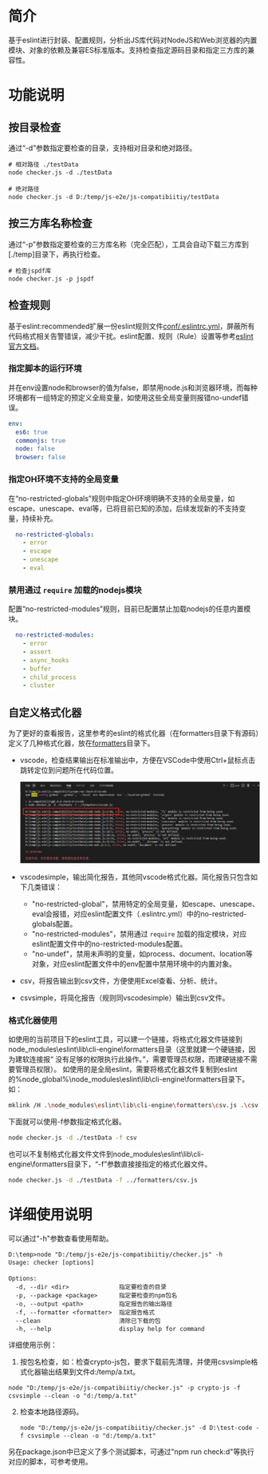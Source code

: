 # 简介
基于eslint进行封装、配置规则，分析出JS库代码对NodeJS和Web浏览器的内置模块、对象的依赖及兼容ES标准版本。支持检查指定源码目录和指定三方库的兼容性。

# 功能说明

## 按目录检查
通过“-d”参数指定要检查的目录，支持相对目录和绝对路径。
```
# 相对路径 ./testData
node checker.js -d ./testData

# 绝对路径
node checker.js -d D:/temp/js-e2e/js-compatibiitiy/testData
```

## 按三方库名称检查

通过“-p”参数指定要检查的三方库名称（完全匹配），工具会自动下载三方库到[./temp]目录下，再执行检查。

```
# 检查jspdf库
node checker.js -p jspdf
```

## 检查规则

基于eslint:recommended扩展一份eslint规则文件[conf/.eslintrc.yml](conf/.eslintrc.yml)，屏蔽所有代码格式相关告警错误，减少干扰。eslint配置、规则（Rule）设置等参考[eslint官方文档](http://eslint.cn/docs/rules/)。

### 指定脚本的运行环境

并在env设置node和browser的值为false，即禁用node.js和浏览器环境，而每种环境都有一组特定的预定义全局变量，如使用这些全局变量则报错no-undef错误。

```yaml
env:
  es6: true
  commonjs: true
  node: false
  browser: false
```

### 指定OH环境不支持的全局变量

在“no-restricted-globals”规则中指定OH环境明确不支持的全局变量，如escape、unescape、eval等，已将目前已知的添加，后续发现新的不支持变量，持续补充。

```yaml
  no-restricted-globals:
    - error
    - escape
    - unescape
    - eval
```

### 禁用通过 `require` 加载的nodejs模块

配置“no-restricted-modules”规则，目前已配置禁止加载nodejs的任意内置模块。

```yaml
  no-restricted-modules:
    - error
    - assert
    - async_hooks
    - buffer
    - child_process
    - cluster
```

## 自定义格式化器

为了更好的查看报告，这里参考的eslint的格式化器（在formatters目录下有源码）定义了几种格式化器，放在[formatters](./formatters)目录下。
- vscode，检查结果输出在标准输出中，方便在VSCode中使用Ctrl+鼠标点击跳转定位到问题所在代码位置。

  ![](./doc/img/vscode-report.png)

- vscodesimple，输出简化报告，其他同vscode格式化器。简化报告只包含如下几类错误：
  - "no-restricted-global"，禁用特定的全局变量，如escape、unescape、eval会报错，对应eslint配置文件（.eslintrc.yml）中的no-restricted-globals配置。
  - "no-restricted-modules"，禁用通过 `require` 加载的指定模块，对应eslint配置文件中的no-restricted-modules配置。
  - "no-undef"，禁用未声明的变量，如process、document、location等对象，对应eslint配置文件中的env配置中禁用环境中的内置对象。

- csv，将报告输出到csv文件，方便使用Excel查看、分析、统计。

- csvsimple，将简化报告（规则同vscodesimple）输出到csv文件。

### 格式化器使用
如使用的当前项目下的eslint工具，可以建一个链接，将格式化器文件链接到node_modules\eslint\lib\cli-engine\formatters目录（这里就建一个硬链接，因为建软连接报“ 没有足够的权限执行此操作。”，需要管理员权限，而建硬链接不需要管理员权限）。
如使用的是全局eslint，需要将格式化器文件复制到eslint的%node_global%\node_modules\eslint\lib\cli-engine\formatters目录下。如：
```bash
mklink /H .\node_modules\eslint\lib\cli-engine\formatters\csv.js .\csv.js
```

下面就可以使用-f参数指定格式化器。
```bash
node checker.js -d ./testData -f csv
```

也可以不复制格式化器文件文件到node_modules\eslint\lib\cli-engine\formatters目录下，“-f”参数直接接指定的格式化器文件。

```bash
node checker.js -d ./testData -f ../formatters/csv.js
```

# 详细使用说明

可以通过"-h"参数查看使用帮助。

```
D:\temp>node "D:/temp/js-e2e/js-compatibiitiy/checker.js" -h
Usage: checker [options]

Options:
  -d, --dir <dir>              指定要检查的目录
  -p, --package <package>      指定要检查的npm包名
  -o, --output <path>          指定报告的输出路径
  -f, --formatter <formatter>  指定报告格式
  --clean                      清除已下载的包
  -h, --help                   display help for command
```

详细使用示例：

1. 按包名检查，如：检查crypto-js包，要求下载前先清理，并使用csvsimple格式化器输出结果到文件d:/temp/a.txt。

```
node "D:/temp/js-e2e/js-compatibiitiy/checker.js" -p crypto-js -f csvsimple --clean -o "d:/temp/a.txt"
```

2. 检查本地路径源码。

   ```
   node "D:/temp/js-e2e/js-compatibiitiy/checker.js" -d D:\test-code -f csvsimple --clean -o "d:/temp/a.txt"
   ```

另在package.json中已定义了多个测试脚本，可通过"npm run check:d"等执行对应的脚本，可参考使用。

